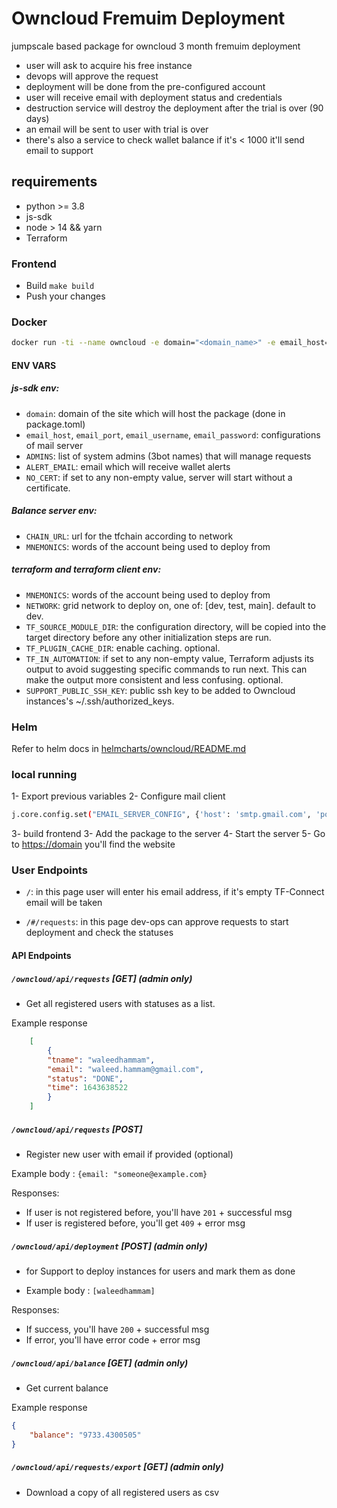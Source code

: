 # Owncloud Fremuim Deployment

jumpscale based package for owncloud 3 month fremuim deployment

- user will ask to acquire his free instance
- devops will approve the request
- deployment will be done from the pre-configured account
- user will receive email with deployment status and credentials
- destruction service will destroy the deployment after the trial is over (90 days)
- an email will be sent to user with trial is over
- there's also a service to check wallet balance if it's < 1000 it'll send email to support

## requirements

- python >= 3.8
- js-sdk
- node > 14 && yarn
- Terraform

### Frontend

- Build `make build`
- Push your changes

### Docker

```bash
docker run -ti --name owncloud -e domain="<domain_name>" -e email_host="<mail_server_hostname>" -e email_port=<port> -e email_username="<email>" -e email_password="<password>" -e MNEMONICS="<MNEMONICS>" -e CHAIN_URL="wss://tfchain.dev.grid.tf/ws" -e NETWORK="dev" -e ADMINS="['<3bot_name>']" -e ALERT_EMAIL="<support_mail_address>" -e SUPPORT_PUBLIC_SSH_KEY="<public ssh key>" -p 80:80 -p 443:443 threefolddev/owncloud_deployer:0.1
```

#### ENV VARS 
##### js-sdk env:
  
- `domain`: domain of the site which will host the package (done in package.toml)
- `email_host`, `email_port`, `email_username`, `email_password`: configurations of mail server
- `ADMINS`: list of system admins (3bot names) that will manage requests
- `ALERT_EMAIL`: email which will receive wallet alerts
- `NO_CERT`: if set to any non-empty value, server will start without a certificate.
##### Balance server env:
- `CHAIN_URL`: url for the tfchain according to network
- `MNEMONICS`: words of the account being used to deploy from

##### terraform and terraform client env:
- `MNEMONICS`: words of the account being used to deploy from
- `NETWORK`: grid network to deploy on, one of: [dev, test, main]. default to dev.
- `TF_SOURCE_MODULE_DIR`: the configuration directory, will be copied into the target directory before any other initialization steps are run.
- `TF_PLUGIN_CACHE_DIR`: enable caching. optional.
- `TF_IN_AUTOMATION`: if set to any non-empty value, Terraform adjusts its output to avoid suggesting specific commands to run next. This can make the output more consistent and less confusing. optional.
- `SUPPORT_PUBLIC_SSH_KEY`: public ssh key to be added to Owncloud instances's  ~/.ssh/authorized_keys.

### Helm

Refer to helm docs in [helmcharts/owncloud/README.md](helmcharts/owncloud/README.md)

### local running

1- Export previous variables
2- Configure mail client

  ```bash
  j.core.config.set("EMAIL_SERVER_CONFIG", {'host': 'smtp.gmail.com', 'port': '587', 'username': '', 'password': ''}) 
  ```

3- build frontend
3- Add the package to the server
4- Start the server
5- Go to <https://domain> you'll find the website

### User Endpoints

- `/`: in this page user will enter his email address, if it's empty TF-Connect email will be taken

- `/#/requests`: in this page dev-ops can approve requests to start deployment and check the statuses

#### API Endpoints

##### `/owncloud/api/requests` [GET] (admin only)

- Get all registered users with statuses as a list.

Example response

```json
    [
        {
        "tname": "waleedhammam",
        "email": "waleed.hammam@gmail.com",
        "status": "DONE",
        "time": 1643638522
        }
    ]

```

##### `/owncloud/api/requests` [POST]

- Register new user with email if provided (optional)

Example body : `{email: "someone@example.com}`

Responses:

- If user is not registered before, you'll have `201` + successful msg
- If user is registered before, you'll get `409` + error msg

##### `/owncloud/api/deployment` [POST] (admin only)

- for Support to deploy instances for users and mark them as done

- Example body : `[waleedhammam]`

Responses:

- If success, you'll have `200` + successful msg
- If error, you'll have error code + error msg

##### `/owncloud/api/balance` [GET] (admin only)

- Get current balance

Example response

```json
{
    "balance": "9733.4300505"
}
```

##### `/owncloud/api/requests/export` [GET] (admin only)

- Download a copy of all registered users as csv
